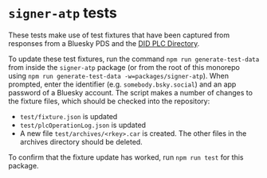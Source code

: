 # `signer-atp` tests

These tests make use of test fixtures that have been captured from responses from a Bluesky PDS and the [DID PLC Directory](https://web.plc.directory/).

To update these test fixtures, run the command `npm run generate-test-data` from inside the `signer-atp` package (or from the root of this monorepo using `npm run generate-test-data -w=packages/signer-atp`). When prompted, enter the identifier (e.g. `somebody.bsky.social`) and an app password of a Bluesky account. The script makes a number of changes to the fixture files, which should be checked into the repository:

- `test/fixture.json` is updated
- `test/plcOperationLog.json` is updated
- A new file `test/archives/<rkey>.car` is created. The other files in the archives directory should be deleted.

To confirm that the fixture update has worked, run `npm run test` for this package.
